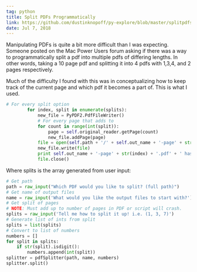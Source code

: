 ```yaml
---
tag: python
title: Split PDFs Programmatically
link: https://github.com/dustinknopoff/py-explore/blob/master/splitpdfs.py
date: Jul 7, 2018
---
```


Manipulating PDFs is quite a bit more difficult than I was expecting. Someone posted on the Mac Power Users forum asking if there was a way to programmatically split a pdf into multiple pdfs of differing lengths. In other words, taking a 10 page pdf and splitting it into 4 pdfs with 1,3,4, and 2 pages respectively.

Much of the difficulty I found with this was in conceptualizing how to keep track of the current page and which pdf it becomes a part of. This is what I used.

```py
# For every split option
        for index, split in enumerate(splits):
            new_file = PyPDF2.PdfFileWriter()
            # For every page that adds to
            for count in range(int(split)):
                page = self.original_reader.getPage(count)
                new_file.addPage(page)
            file = open(self.path + '/' + self.out_name + '-page' + str(index) + '.pdf', 'wb')
            new_file.write(file)
            print self.out_name + '-page' + str(index) + '.pdf' + ' has been made.'
            file.close()
```

Where splits is the array generated from user input:

```py
# Get path
path = raw_input("Which PDF would you like to split? (full path)")
# Get name of output files
name = raw_input('What would you like the output files to start with?')
# Get split of pages
# NOTE: Must add up to number of pages in PDF or script will crash.
splits = raw_input('Tell me how to split it up! i.e. (1, 3, 7)')
# Generate list of ints from split
splits = list(splits)
# Convert to list of numbers
numbers = []
for split in splits:
    if str(split).isdigit():
        numbers.append(int(split))
splitter = pdfSplitter(path, name, numbers)
splitter.split()
```
